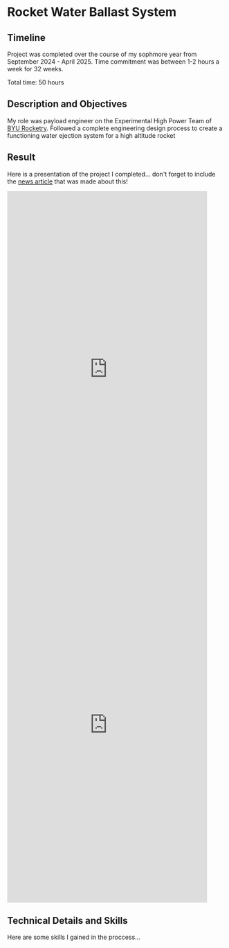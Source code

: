 # Rocket Water Ballast System

## Timeline

Project was completed over the course of my sophmore year from September 2024 - April 2025. Time commitment was between 1-2 hours a week for 32 weeks.

Total time: 50 hours

## Description and Objectives

My role was payload engineer on the Experimental High Power Team of [BYU Rocketry](https://rocketry.byu.edu/). Followed a complete engineering design process to create a functioning water ejection system for a high altitude rocket

## Result

Here is a presentation of the project I completed... don't forget to include the [news article](https://www.ksl.com/article/51303782/byu-rocketry-club-reaches-new-heights-with-historic-launch-recovery-of-hybrid-rocket) that was made about this!

<iframe width="462" height="822" src="https://www.youtube.com/embed/lLpFiryUqTQ" title="EHPT 4/5/25" frameborder="0" allow="accelerometer; autoplay; clipboard-write; encrypted-media; gyroscope; picture-in-picture; web-share" referrerpolicy="strict-origin-when-cross-origin" allowfullscreen></iframe>

<iframe width="462" height="822" src="https://www.youtube.com/embed/VkSoiQ7n1To" title="EHPT 4/5/25" frameborder="0" allow="accelerometer; autoplay; clipboard-write; encrypted-media; gyroscope; picture-in-picture; web-share" referrerpolicy="strict-origin-when-cross-origin" allowfullscreen></iframe>

## Technical Details and Skills

Here are some skills I gained in the proccess...